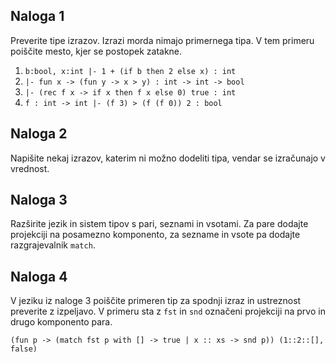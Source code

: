 ## Naloga 1

Preverite tipe izrazov. Izrazi morda nimajo primernega tipa. V tem primeru poiščite mesto, kjer se postopek zatakne.

  1. `b:bool, x:int |- 1 + (if b then 2 else x) : int`
  2. `|- fun x -> (fun y -> x > y) : int -> int -> bool`
  3. `|- (rec f x -> if x then f x else 0) true : int`
  4. `f : int -> int |- (f 3) > (f (f 0)) 2 : bool`

## Naloga 2

Napišite nekaj izrazov, katerim ni možno dodeliti tipa, vendar se izračunajo v vrednost.

## Naloga 3

Razširite jezik in sistem tipov s pari, seznami in vsotami. Za pare dodajte projekciji na posamezno komponento, za sezname in vsote pa dodajte razgrajevalnik `match`.

## Naloga 4

V jeziku iz naloge 3 poiščite primeren tip za spodnji izraz in ustreznost preverite z izpeljavo. V primeru sta z `fst` in `snd` označeni projekciji na prvo in drugo komponento para.

``` (fun p -> (match fst p with [] -> true | x :: xs -> snd p)) (1::2::[], false) ```

